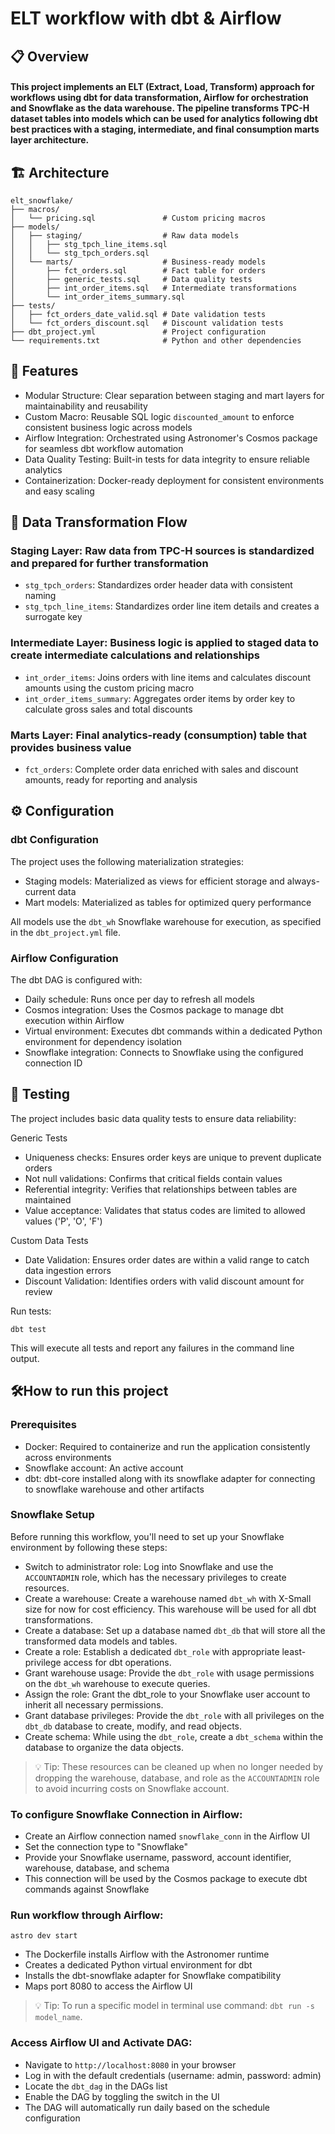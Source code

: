 # ELT workflow with dbt & Airflow
## 📋 Overview

#### This project implements an ELT (Extract, Load, Transform) approach for workflows using dbt for data transformation, Airflow for orchestration and Snowflake as the data warehouse. The pipeline transforms TPC-H dataset tables into models which can be used for analytics following dbt best practices with a staging, intermediate, and final consumption marts layer architecture.

## 🏗️ Architecture

```
elt_snowflake/
├── macros/
│   └── pricing.sql               # Custom pricing macros
├── models/
│   ├── staging/                  # Raw data models
│   │   ├── stg_tpch_line_items.sql
│   │   └── stg_tpch_orders.sql
│   └── marts/                    # Business-ready models
│       ├── fct_orders.sql        # Fact table for orders
│       ├── generic_tests.sql     # Data quality tests
│       ├── int_order_items.sql   # Intermediate transformations
│       └── int_order_items_summary.sql
├── tests/
│   ├── fct_orders_date_valid.sql # Date validation tests
│   └── fct_orders_discount.sql   # Discount validation tests
├── dbt_project.yml               # Project configuration
└── requirements.txt              # Python and other dependencies
```
## 🌟 Features

- Modular Structure: Clear separation between staging and mart layers for maintainability and reusability
- Custom Macro: Reusable SQL logic ```discounted_amount``` to enforce consistent business logic across models
- Airflow Integration: Orchestrated using Astronomer's Cosmos package for seamless dbt workflow automation
- Data Quality Testing: Built-in tests for data integrity to ensure reliable analytics
- Containerization: Docker-ready deployment for consistent environments and easy scaling

## 🔄 Data Transformation Flow

### Staging Layer: Raw data from TPC-H sources is standardized and prepared for further transformation

- ```stg_tpch_orders```: Standardizes order header data with consistent naming
- ```stg_tpch_line_items```: Standardizes order line item details and creates a surrogate key

### Intermediate Layer: Business logic is applied to staged data to create intermediate calculations and relationships

- ```int_order_items```: Joins orders with line items and calculates discount amounts using the custom pricing macro
- ```int_order_items_summary```: Aggregates order items by order key to calculate gross sales and total discounts

### Marts Layer: Final analytics-ready (consumption) table that provides business value

- ```fct_orders```: Complete order data enriched with sales and discount amounts, ready for reporting and analysis

## ⚙️ Configuration
### dbt Configuration
The project uses the following materialization strategies:

- Staging models: Materialized as views for efficient storage and always-current data
- Mart models: Materialized as tables for optimized query performance

All models use the ```dbt_wh``` Snowflake warehouse for execution, as specified in the ```dbt_project.yml``` file.

### Airflow Configuration
The dbt DAG is configured with:
- Daily schedule: Runs once per day to refresh all models
- Cosmos integration: Uses the Cosmos package to manage dbt execution within Airflow
- Virtual environment: Executes dbt commands within a dedicated Python environment for dependency isolation
- Snowflake integration: Connects to Snowflake using the configured connection ID

## 🔬 Testing
The project includes basic data quality tests to ensure data reliability:

Generic Tests

- Uniqueness checks: Ensures order keys are unique to prevent duplicate orders
- Not null validations: Confirms that critical fields contain values
- Referential integrity: Verifies that relationships between tables are maintained
- Value acceptance: Validates that status codes are limited to allowed values ('P', 'O', 'F')

Custom Data Tests

- Date Validation: Ensures order dates are within a valid range to catch data ingestion errors
- Discount Validation: Identifies orders with valid discount amount for review

Run tests:
```
dbt test
```
This will execute all tests and report any failures in the command line output.

## 🛠️How to run this project
### Prerequisites
- Docker: Required to containerize and run the application consistently across environments
- Snowflake account: An active account
- dbt: dbt-core installed along with its snowflake adapter for connecting to snowflake warehouse and other artifacts

### Snowflake Setup
Before running this workflow, you'll need to set up your Snowflake environment by following these steps:
- Switch to administrator role: Log into Snowflake and use the ```ACCOUNTADMIN``` role, which has the necessary privileges to create resources.
- Create a warehouse: Create a warehouse named ```dbt_wh``` with X-Small size for now for cost efficiency. This warehouse will be used for all dbt transformations.
- Create a database: Set up a database named ```dbt_db``` that will store all the transformed data models and tables.
- Create a role: Establish a dedicated ```dbt_role``` with appropriate least-privilege access for dbt operations.
- Grant warehouse usage: Provide the ```dbt_role``` with usage permissions on the ```dbt_wh``` warehouse to execute queries.
- Assign the role: Grant the dbt_role to your Snowflake user account to inherit all necessary permissions.
- Grant database privileges: Provide the ```dbt_role``` with all privileges on the ```dbt_db``` database to create, modify, and read objects.
- Create schema: While using the ```dbt_role```, create a ```dbt_schema``` within the database to organize the data objects.

> 💡 Tip: These resources can be cleaned up when no longer needed by dropping the warehouse, database, and role as the ```ACCOUNTADMIN``` role to avoid incurring costs on Snowflake account.

### To configure Snowflake Connection in Airflow:
- Create an Airflow connection named ```snowflake_conn``` in the Airflow UI
- Set the connection type to "Snowflake"
- Provide your Snowflake username, password, account identifier, warehouse, database, and schema
- This connection will be used by the Cosmos package to execute dbt commands against Snowflake

### Run workflow through Airflow:
```
astro dev start
```
- The Dockerfile installs Airflow with the Astronomer runtime
- Creates a dedicated Python virtual environment for dbt
- Installs the dbt-snowflake adapter for Snowflake compatibility
- Maps port 8080 to access the Airflow UI

> 💡 Tip: To run a specific model in terminal use command: ```dbt run -s model_name```.

### Access Airflow UI and Activate DAG:
- Navigate to ```http://localhost:8080``` in your browser
- Log in with the default credentials (username: admin, password: admin)
- Locate the ```dbt_dag``` in the DAGs list
- Enable the DAG by toggling the switch in the UI
- The DAG will automatically run daily based on the schedule configuration

